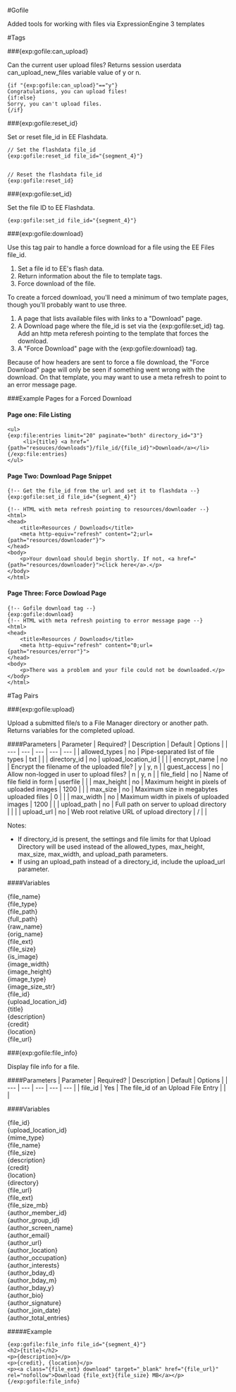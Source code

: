 #Gofile

Added tools for working with files via ExpressionEngine 3 templates 


#Tags


###{exp:gofile:can_upload}

Can the current user upload files? 
Returns session userdata can_upload_new_files variable value of y or n.

```
{if "{exp:gofile:can_upload}"=="y"} 
Congratulations, you can upload files!
{if:else}
Sorry, you can't upload files.
{/if}
```

###{exp:gofile:reset_id}

Set or reset file_id in EE Flashdata.

```
// Set the flashdata file_id
{exp:gofile:reset_id file_id="{segment_4}"}


// Reset the flashdata file_id
{exp:gofile:reset_id}

```

###{exp:gofile:set_id}

Set the file ID to EE Flashdata.

```
{exp:gofile:set_id file_id="{segment_4}"}

```


###{exp:gofile:download}


Use this tag pair to handle a force download for a file using the EE Files file_id.

1. Set a file id to EE's flash data.
2. Return information about the file to template tags.
3. Force download of the file.

To create a forced download, you'll need a minimum of two template pages, though you'll probably want to use three. 
	
1. A page that lists available files with links to a "Download" page.
2. A Download page where the file_id is set via the {exp:gofile:set_id} tag. Add an http meta referesh pointing to the template that forces the download.
3. A "Force Download" page with the {exp:gofile:download} tag.

Because of how headers are sent to force a file download, the "Force Download" page will only be seen if something went wrong with the download. On that template, you may want to use a meta refresh to point to an error message page. 

###Example Pages for a Forced Download

#### Page one: File Listing

```
<ul>
{exp:file:entries limit="20" paginate="both" directory_id="3"}
	 <li>{title} <a href="{path="resouces/downloads"}/file_id/{file_id}">Download</a></li>
{/exp:file:entries}
</ul>
```

#### Page Two: Download Page Snippet

```
{!-- Get the file_id from the url and set it to flashdata --}
{exp:gofile:set_id file_id="{segment_4}"}

{!-- HTML with meta refresh pointing to resources/downloader --}
<html>
<head>
	<title>Resources / Downloads</title>
	<meta http-equiv="refresh" content="2;url={path="resources/downloader"}">
</head>
<body>
	<p>Your download should begin shortly. If not, <a href="{path="resources/downloader}">click here</a>.</p>
</body>
</html>

```

#### Page Three: Force Dowload Page

```
{!-- Gofile download tag --}
{exp:gofile:download}
{!-- HTML with meta refresh pointing to error message page --}
<html>
<head>
	<title>Resources / Downloads</title>
	<meta http-equiv="refresh" content="0;url={path="resources/error"}">
</head>
<body>
	<p>There was a problem and your file could not be downloaded.</p>
</body>
</html>

```

#Tag Pairs

###{exp:gofile:upload} 

Upload a submitted file/s to a File Manager directory or another path. Returns variables for the completed upload.

####Parameters
| Parameter | Required? | Description | Default | Options |
| --- | --- | --- | --- | --- |
| allowed_types | no | Pipe-separated list of file types | txt | |
| directory_id | no | upload_location_id | |	|
| encrypt_name | no | Encrypt the filename of the uploaded file? | y | y, n |
| guest_access | no | Allow non-logged in user to upload files? | n | y, n |
| file_field	| no | Name of file field in form | userfile | |
| max_height	| no | Maximum height in pixels of uploaded images | 1200 | |
| max_size	| no | Maximum size in megabytes uploaded files | 0 | |
| max_width	| no | Maximum width in pixels of uploaded images | 1200 | |
| upload_path	| no | Full path on server to upload directory |  | |
| upload_url	| no | Web root relative URL of upload directory |  / | |

Notes: 
* If directory_id is present, the settings and file limits for that Upload Directory will be used instead of the allowed_types, max_height, max_size, max_width, and upload_path parameters.
* If using an upload_path instead of a directory_id, include the upload_url parameter.

####Variables

{file_name}<br>
{file_type}<br>
{file_path}<br>
{full_path}<br>
{raw_name}<br>
{orig_name}<br>
{file_ext}<br>
{file_size}<br>
{is_image}<br>
{image_width}<br>
{image_height}<br>
{image_type}<br>
{image_size_str}<br>
{file_id}<br>
{upload_location_id}<br>
{title}<br>
{description}<br>
{credit}<br>
{location}<br>
{file_url}

###{exp:gofile:file_info} 

Display file info for a file.

####Parameters
| Parameter | Required? | Description | Default | Options |
| --- | --- | --- | --- | --- |
| file_id | Yes |	The file_id of an Upload File Entry |  |  |


####Variables

{file_id}<br>
{upload_location_id}<br>
{mime_type}<br>
{file_name}<br>
{file_size}<br>
{description}<br>
{credit}<br>
{location}<br>
{directory}<br>
{file_url}<br>
{file_ext}<br>
{file_size_mb}<br>
{author_member_id}<br>
{author_group_id}<br>
{author_screen_name}<br> 
{author_email}<br>
{author_url}<br>
{author_location}<br>
{author_occupation}<br>
{author_interests}<br> 
{author_bday_d}<br>
{author_bday_m}<br>
{author_bday_y}<br>
{author_bio}<br> 
{author_signature}<br> 
{author_join_date}<br>
{author_total_entries}

#####Example

```
{exp:gofile:file_info file_id="{segment_4}"}
<h2>{title}</h2>
<p>{description}</p>
<p>{credit}, {location}</p>
<p><a class="{file_ext} download" target="_blank" href="{file_url}" rel="nofollow">Download {file_ext}{file_size} MB</a></p>
{/exp:gofile:file_info}
```
	



	



